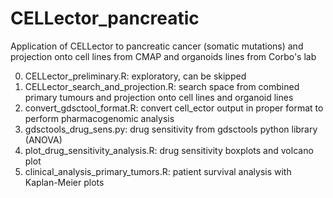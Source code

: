 # CELLector_pancreatic
Application of CELLector to pancreatic cancer (somatic mutations) 
and projection onto cell lines from CMAP and organoids lines from Corbo's lab

0. CELLector_preliminary.R: exploratory, can be skipped
1. CELLector_search_and_projection.R: search space from combined primary tumours and projection onto cell lines and organoid lines
2. convert_gdsctool_format.R: convert cell_ector output in proper format to perform pharmacogenomic analysis
3. gdsctools_drug_sens.py: drug sensitivity from gdsctools python library (ANOVA)
4. plot_drug_sensitivity_analysis.R: drug sensitivity boxplots and volcano plot
5. clinical_analysis_primary_tumors.R: patient survival analysis with Kaplan-Meier plots
